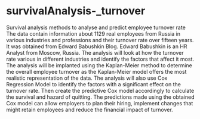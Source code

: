 # survivalAnalysis-_turnover
Survival analysis methods to analyse and predict employee turnover rate
The data contain information about 1129 real employees from Russia in various industries and professions and their turnover rate over fifteen years. 
It was obtained from Edward Babushkin Blog. Edward Babushkin is an HR Analyst from Moscow, Russia. 
The analysis will look at how the turnover rate various in different industries and identify the factors that affect it most. The analysis will be implanted using the Kaplan-Meier method to determine the overall employee turnover as the Kaplan-Meier model offers the most realistic representation of the data. 
The analysis will also use Cox Regression Model to identify the factors with a significant effect on the turnover rate. Then create the predictive Cox model accordingly to calculate the survival and hazard of quitting. The predictions made using the obtained Cox model can allow employers to plan their hiring, implement changes that might retain employees and reduce the financial impact of turnover. 
